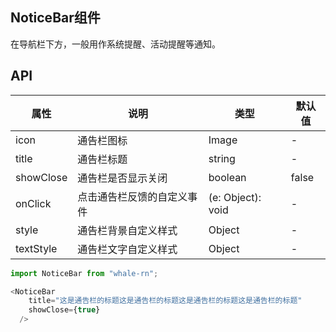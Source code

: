 ## NoticeBar组件
在导航栏下方，一般用作系统提醒、活动提醒等通知。

## API
属性 | 说明 | 类型 | 默认值
----|-----|------|------
| icon    | 通告栏图标 | Image |   -  |
| title   | 通告栏标题 | string | - |
| showClose | 通告栏是否显示关闭 | boolean | false |
| onClick | 点击通告栏反馈的自定义事件 | (e: Object): void | - |
| style   | 通告栏背景自定义样式 | Object | - |
| textStyle | 通告栏文字自定义样式 | Object | - |

```js
import NoticeBar from "whale-rn";

<NoticeBar
    title="这是通告栏的标题这是通告栏的标题这是通告栏的标题这是通告栏的标题"
    showClose={true}
  />

```